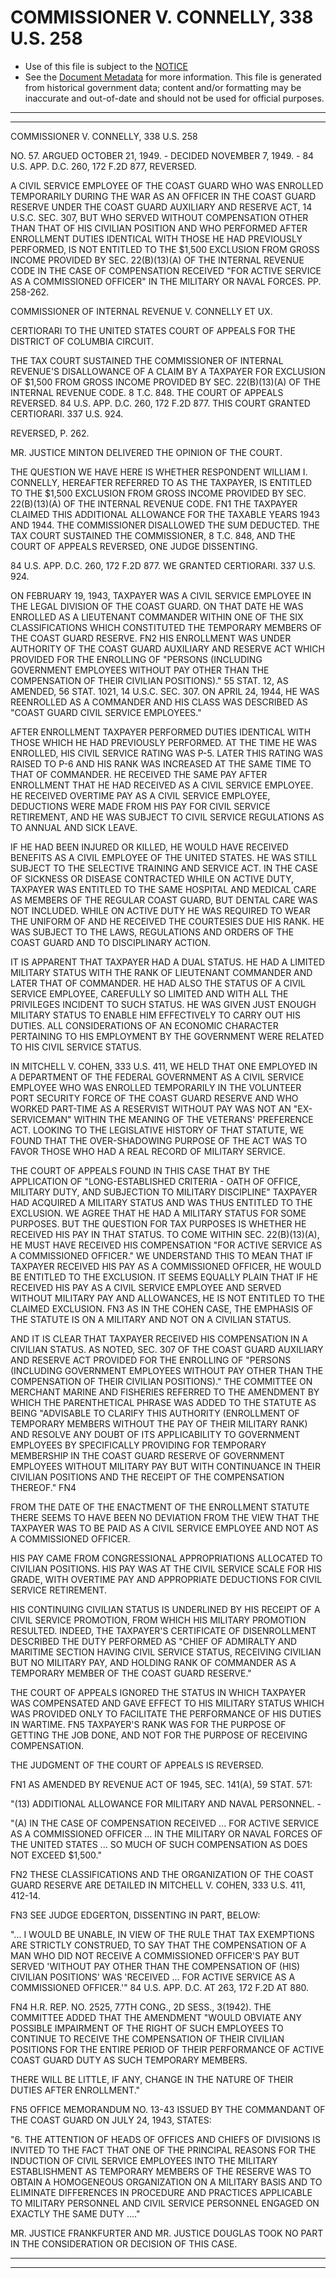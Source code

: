 ---
---

# COMMISSIONER V. CONNELLY, 338 U.S. 258

* Use of this file is subject to the [NOTICE](https://github.com/publicdocs/notice/blob/master/NOTICE)
* See the [Document Metadata](../../../) for more information.
  This file is generated from historical government data; content and/or formatting may be inaccurate and out-of-date and should not be used for official purposes.

----------
----------

COMMISSIONER V. CONNELLY, 338 U.S. 258

NO. 57.  ARGUED OCTOBER 21, 1949.  - DECIDED NOVEMBER 7, 1949.  - 84 U.S. APP. D.C. 260, 172 F.2D 877, REVERSED.

A CIVIL SERVICE EMPLOYEE OF THE COAST GUARD WHO WAS ENROLLED TEMPORARILY DURING THE WAR AS AN OFFICER IN THE COAST GUARD RESERVE UNDER THE COAST GUARD AUXILIARY AND RESERVE ACT, 14 U.S.C. SEC. 307, BUT WHO SERVED WITHOUT COMPENSATION OTHER THAN THAT OF HIS CIVILIAN POSITION AND WHO PERFORMED AFTER ENROLLMENT DUTIES IDENTICAL WITH THOSE HE HAD PREVIOUSLY PERFORMED, IS NOT ENTITLED TO THE $1,500 EXCLUSION FROM GROSS INCOME PROVIDED BY SEC. 22(B)(13)(A) OF THE INTERNAL REVENUE CODE IN THE CASE OF COMPENSATION RECEIVED "FOR ACTIVE SERVICE AS A COMMISSIONED OFFICER" IN THE MILITARY OR NAVAL FORCES.  PP. 258-262.

COMMISSIONER OF INTERNAL REVENUE V. CONNELLY ET UX.

CERTIORARI TO THE UNITED STATES COURT OF APPEALS FOR THE DISTRICT OF COLUMBIA CIRCUIT.

THE TAX COURT SUSTAINED THE COMMISSIONER OF INTERNAL REVENUE'S DISALLOWANCE OF A CLAIM BY A TAXPAYER FOR EXCLUSION OF $1,500 FROM GROSS INCOME PROVIDED BY SEC. 22(B)(13)(A) OF THE INTERNAL REVENUE CODE.  8 T.C. 848.  THE COURT OF APPEALS REVERSED.  84 U.S. APP. D.C. 260, 172 F.2D 877.  THIS COURT GRANTED CERTIORARI.  337 U.S. 924.

REVERSED, P. 262.

MR. JUSTICE MINTON DELIVERED THE OPINION OF THE COURT.

THE QUESTION WE HAVE HERE IS WHETHER RESPONDENT WILLIAM I. CONNELLY, HEREAFTER REFERRED TO AS THE TAXPAYER, IS ENTITLED TO THE $1,500 EXCLUSION FROM GROSS INCOME PROVIDED BY SEC. 22(B)(13)(A) OF THE INTERNAL REVENUE CODE.  FN1  THE TAXPAYER CLAIMED THIS ADDITIONAL ALLOWANCE FOR THE TAXABLE YEARS 1943 AND 1944.  THE COMMISSIONER DISALLOWED THE SUM DEDUCTED.  THE TAX COURT SUSTAINED THE COMMISSIONER, 8 T.C. 848, AND THE COURT OF APPEALS REVERSED, ONE JUDGE DISSENTING.

84 U.S. APP. D.C. 260, 172 F.2D 877.  WE GRANTED CERTIORARI.  337 U.S. 924.

ON FEBRUARY 19, 1943, TAXPAYER WAS A CIVIL SERVICE EMPLOYEE IN THE LEGAL DIVISION OF THE COAST GUARD.  ON THAT DATE HE WAS ENROLLED AS A LIEUTENANT COMMANDER WITHIN ONE OF THE SIX CLASSIFICATIONS WHICH CONSTITUTED THE TEMPORARY MEMBERS OF THE COAST GUARD RESERVE.  FN2 HIS ENROLLMENT WAS UNDER AUTHORITY OF THE COAST GUARD AUXILIARY AND RESERVE ACT WHICH PROVIDED FOR THE ENROLLING OF "PERSONS (INCLUDING GOVERNMENT EMPLOYEES WITHOUT PAY OTHER THAN THE COMPENSATION OF THEIR CIVILIAN POSITIONS)."  55 STAT. 12, AS AMENDED, 56 STAT. 1021, 14 U.S.C. SEC. 307.  ON APRIL 24, 1944, HE WAS REENROLLED AS A COMMANDER AND HIS CLASS WAS DESCRIBED AS "COAST GUARD CIVIL SERVICE EMPLOYEES."

AFTER ENROLLMENT TAXPAYER PERFORMED DUTIES IDENTICAL WITH THOSE WHICH HE HAD PREVIOUSLY PERFORMED.  AT THE TIME HE WAS ENROLLED, HIS CIVIL SERVICE RATING WAS P-5.  LATER THIS RATING WAS RAISED TO P-6 AND HIS RANK WAS INCREASED AT THE SAME TIME TO THAT OF COMMANDER.  HE RECEIVED THE SAME PAY AFTER ENROLLMENT THAT HE HAD RECEIVED AS A CIVIL SERVICE EMPLOYEE.  HE RECEIVED OVERTIME PAY AS A CIVIL SERVICE EMPLOYEE, DEDUCTIONS WERE MADE FROM HIS PAY FOR CIVIL SERVICE RETIREMENT, AND HE WAS SUBJECT TO CIVIL SERVICE REGULATIONS AS TO ANNUAL AND SICK LEAVE.

IF HE HAD BEEN INJURED OR KILLED, HE WOULD HAVE RECEIVED BENEFITS AS A CIVIL EMPLOYEE OF THE UNITED STATES.  HE WAS STILL SUBJECT TO THE SELECTIVE TRAINING AND SERVICE ACT.  IN THE CASE OF SICKNESS OR DISEASE CONTRACTED WHILE ON ACTIVE DUTY, TAXPAYER WAS ENTITLED TO THE SAME HOSPITAL AND MEDICAL CARE AS MEMBERS OF THE REGULAR COAST GUARD, BUT DENTAL CARE WAS NOT INCLUDED.  WHILE ON ACTIVE DUTY HE WAS REQUIRED TO WEAR THE UNIFORM OF AND HE RECEIVED THE COURTESIES DUE HIS RANK.  HE WAS SUBJECT TO THE LAWS, REGULATIONS AND ORDERS OF THE COAST GUARD AND TO DISCIPLINARY ACTION.

IT IS APPARENT THAT TAXPAYER HAD A DUAL STATUS.  HE HAD A LIMITED MILITARY STATUS WITH THE RANK OF LIEUTENANT COMMANDER AND LATER THAT OF COMMANDER.  HE HAD ALSO THE STATUS OF A CIVIL SERVICE EMPLOYEE, CAREFULLY SO LIMITED AND WITH ALL THE PRIVILEGES INCIDENT TO SUCH STATUS.  HE WAS GIVEN JUST ENOUGH MILITARY STATUS TO ENABLE HIM EFFECTIVELY TO CARRY OUT HIS DUTIES.  ALL CONSIDERATIONS OF AN ECONOMIC CHARACTER PERTAINING TO HIS EMPLOYMENT BY THE GOVERNMENT WERE RELATED TO HIS CIVIL SERVICE STATUS.

IN MITCHELL V. COHEN, 333 U.S. 411, WE HELD THAT ONE EMPLOYED IN A DEPARTMENT OF THE FEDERAL GOVERNMENT AS A CIVIL SERVICE EMPLOYEE WHO WAS ENROLLED TEMPORARILY IN THE VOLUNTEER PORT SECURITY FORCE OF THE COAST GUARD RESERVE AND WHO WORKED PART-TIME AS A RESERVIST WITHOUT PAY WAS NOT AN "EX-SERVICEMAN" WITHIN THE MEANING OF THE VETERANS' PREFERENCE ACT.  LOOKING TO THE LEGISLATIVE HISTORY OF THAT STATUTE, WE FOUND THAT THE OVER-SHADOWING PURPOSE OF THE ACT WAS TO FAVOR THOSE WHO HAD A REAL RECORD OF MILITARY SERVICE.

THE COURT OF APPEALS FOUND IN THIS CASE THAT BY THE APPLICATION OF "LONG-ESTABLISHED CRITERIA - OATH OF OFFICE, MILITARY DUTY, AND SUBJECTION TO MILITARY DISCIPLINE" TAXPAYER HAD ACQUIRED A MILITARY STATUS AND WAS THUS ENTITLED TO THE EXCLUSION.  WE AGREE THAT HE HAD A MILITARY STATUS FOR SOME PURPOSES.  BUT THE QUESTION FOR TAX PURPOSES IS WHETHER HE RECEIVED HIS PAY IN THAT STATUS.  TO COME WITHIN SEC. 22(B)(13)(A), HE MUST HAVE RECEIVED HIS COMPENSATION "FOR ACTIVE SERVICE AS A COMMISSIONED OFFICER."  WE UNDERSTAND THIS TO MEAN THAT IF TAXPAYER RECEIVED HIS PAY AS A COMMISSIONED OFFICER, HE WOULD BE ENTITLED TO THE EXCLUSION.  IT SEEMS EQUALLY PLAIN THAT IF HE RECEIVED HIS PAY AS A CIVIL SERVICE EMPLOYEE AND SERVED WITHOUT MILITARY PAY AND ALLOWANCES, HE IS NOT ENTITLED TO THE CLAIMED EXCLUSION.  FN3  AS IN THE COHEN CASE, THE EMPHASIS OF THE STATUTE IS ON A MILITARY AND NOT ON A CIVILIAN STATUS.

AND IT IS CLEAR THAT TAXPAYER RECEIVED HIS COMPENSATION IN A CIVILIAN STATUS.  AS NOTED, SEC. 307 OF THE COAST GUARD AUXILIARY AND RESERVE ACT PROVIDED FOR THE ENROLLING OF "PERSONS (INCLUDING GOVERNMENT EMPLOYEES WITHOUT PAY OTHER THAN THE COMPENSATION OF THEIR CIVILIAN POSITIONS)."  THE COMMITTEE ON MERCHANT MARINE AND FISHERIES REFERRED TO THE AMENDMENT BY WHICH THE PARENTHETICAL PHRASE WAS ADDED TO THE STATUTE AS BEING "ADVISABLE TO CLARIFY THIS AUTHORITY (ENROLLMENT OF TEMPORARY MEMBERS WITHOUT THE PAY OF THEIR MILITARY RANK) AND RESOLVE ANY DOUBT OF ITS APPLICABILITY TO GOVERNMENT EMPLOYEES BY SPECIFICALLY PROVIDING FOR TEMPORARY MEMBERSHIP IN THE COAST GUARD RESERVE OF GOVERNMENT EMPLOYEES WITHOUT MILITARY PAY BUT WITH CONTINUANCE IN THEIR CIVILIAN POSITIONS AND THE RECEIPT OF THE COMPENSATION THEREOF."  FN4

FROM THE DATE OF THE ENACTMENT OF THE ENROLLMENT STATUTE THERE SEEMS TO HAVE BEEN NO DEVIATION FROM THE VIEW THAT THE TAXPAYER WAS TO BE PAID AS A CIVIL SERVICE EMPLOYEE AND NOT AS A COMMISSIONED OFFICER.

HIS PAY CAME FROM CONGRESSIONAL APPROPRIATIONS ALLOCATED TO CIVILIAN POSITIONS.  HIS PAY WAS AT THE CIVIL SERVICE SCALE FOR HIS GRADE, WITH OVERTIME PAY AND APPROPRIATE DEDUCTIONS FOR CIVIL SERVICE RETIREMENT.

HIS CONTINUING CIVILIAN STATUS IS UNDERLINED BY HIS RECEIPT OF A CIVIL SERVICE PROMOTION, FROM WHICH HIS MILITARY PROMOTION RESULTED.  INDEED, THE TAXPAYER'S CERTIFICATE OF DISENROLLMENT DESCRIBED THE DUTY PERFORMED AS "CHIEF OF ADMIRALTY AND MARITIME SECTION HAVING CIVIL SERVICE STATUS, RECEIVING CIVILIAN BUT NO MILITARY PAY, AND HOLDING RANK OF COMMANDER AS A TEMPORARY MEMBER OF THE COAST GUARD RESERVE."

THE COURT OF APPEALS IGNORED THE STATUS IN WHICH TAXPAYER WAS COMPENSATED AND GAVE EFFECT TO HIS MILITARY STATUS WHICH WAS PROVIDED ONLY TO FACILITATE THE PERFORMANCE OF HIS DUTIES IN WARTIME.  FN5 TAXPAYER'S RANK WAS FOR THE PURPOSE OF GETTING THE JOB DONE, AND NOT FOR THE PURPOSE OF RECEIVING COMPENSATION.

THE JUDGMENT OF THE COURT OF APPEALS IS REVERSED.

FN1  AS AMENDED BY REVENUE ACT OF 1945, SEC. 141(A), 59 STAT. 571:

"(13)  ADDITIONAL ALLOWANCE FOR MILITARY AND NAVAL PERSONNEL.  -

"(A)  IN THE CASE OF COMPENSATION RECEIVED  ...  FOR ACTIVE SERVICE AS A COMMISSIONED OFFICER ...  IN THE MILITARY OR NAVAL FORCES OF THE UNITED STATES  ...  SO MUCH OF SUCH COMPENSATION AS DOES NOT EXCEED $1,500."

FN2  THESE CLASSIFICATIONS AND THE ORGANIZATION OF THE COAST GUARD RESERVE ARE DETAILED IN MITCHELL V. COHEN, 333 U.S. 411, 412-14.

FN3  SEE JUDGE EDGERTON, DISSENTING IN PART, BELOW:

"...  I WOULD BE UNABLE, IN VIEW OF THE RULE THAT TAX EXEMPTIONS ARE STRICTLY CONSTRUED, TO SAY THAT THE COMPENSATION OF A MAN WHO DID NOT RECEIVE A COMMISSIONED OFFICER'S PAY BUT SERVED 'WITHOUT PAY OTHER THAN THE COMPENSATION OF (HIS) CIVILIAN POSITIONS' WAS 'RECEIVED  ...  FOR ACTIVE SERVICE AS A COMMISSIONED OFFICER.'"  84 U.S. APP. D.C. AT 263, 172 F.2D AT 880.

FN4  H.R. REP. NO. 2525, 77TH CONG., 2D SESS., 3(1942).  THE COMMITTEE ADDED THAT THE AMENDMENT "WOULD OBVIATE ANY POSSIBLE IMPAIRMENT OF THE RIGHT OF SUCH EMPLOYEES TO CONTINUE TO RECEIVE THE COMPENSATION OF THEIR CIVILIAN POSITIONS FOR THE ENTIRE PERIOD OF THEIR PERFORMANCE OF ACTIVE COAST GUARD DUTY AS SUCH TEMPORARY MEMBERS.

THERE WILL BE LITTLE, IF ANY, CHANGE IN THE NATURE OF THEIR DUTIES AFTER ENROLLMENT."

FN5  OFFICE MEMORANDUM NO. 13-43 ISSUED BY THE COMMANDANT OF THE COAST GUARD ON JULY 24, 1943, STATES:

"6.  THE ATTENTION OF HEADS OF OFFICES AND CHIEFS OF DIVISIONS IS INVITED TO THE FACT THAT ONE OF THE PRINCIPAL REASONS FOR THE INDUCTION OF CIVIL SERVICE EMPLOYEES INTO THE MILITARY ESTABLISHMENT AS TEMPORARY MEMBERS OF THE RESERVE WAS TO OBTAIN A HOMOGENEOUS ORGANIZATION ON A MILITARY BASIS AND TO ELIMINATE DIFFERENCES IN PROCEDURE AND PRACTICES APPLICABLE TO MILITARY PERSONNEL AND CIVIL SERVICE PERSONNEL ENGAGED ON EXACTLY THE SAME DUTY  ...."

MR. JUSTICE FRANKFURTER AND MR. JUSTICE DOUGLAS TOOK NO PART IN THE CONSIDERATION OR DECISION OF THIS CASE.


----------
----------

